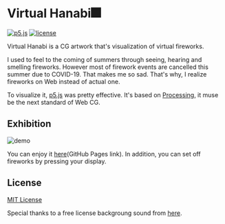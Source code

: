 # Virtual Hanabi🎆

[![p5.js](https://img.shields.io/badge/p5.js-v1.1.9-ff69b4)](https://github.com/processing/p5.js/releases/tag/1.1.9) [![license](https://img.shields.io/github/license/MxShun/virtual-hanabi)](https://github.com/MxShun/virtual-hanabi/blob/master/LICENSE)

Virtual Hanabi is a CG artwork that's visualization of virtual fireworks.

I used to feel to the coming of summers through seeing, hearing and smelling fireworks.
However most of firework events are cancelled this summer due to COVID-19. That makes me so sad.
That's why, I realize fireworks on Web instead of actual one.

To visualize it, [p5.js](https://p5js.org/) was pretty effective. It's based on [Processing](https://processing.org/), it muse be the next standard of Web CG.


## Exhibition
![demo](https://github.com/MxShun/virtual-hanabi/blob/master/assets/img/demo.gif "Demo")

You can enjoy it [here](https://mxshun.github.io/virtual-hanabi)(GitHub Pages link).
In addition, you can set off fireworks by pressing your display.


## License
[MIT License](https://github.com/MxShun/pomodoro-it/blob/master/LICENSE)

Special thanks to a free license backgroung sound from [here](https://taira-komori.jpn.org/index.html).
